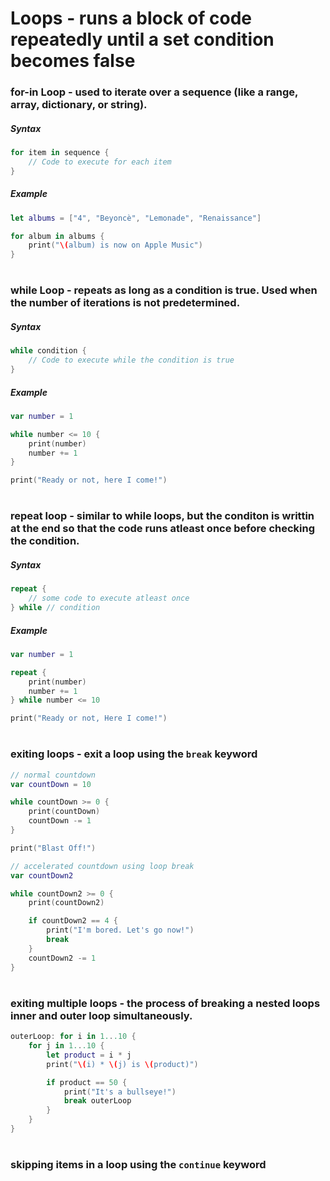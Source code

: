 # Loops - runs a block of code repeatedly until a set condition becomes false
### for-in Loop - used to iterate over a sequence (like a range, array, dictionary, or string).
##### Syntax
```Swift
for item in sequence {
    // Code to execute for each item
}
  ```
##### Example
```Swift
let albums = ["4", "Beyoncè", "Lemonade", "Renaissance"]

for album in albums {
    print("\(album) is now on Apple Music")
}
```
#
### while Loop - repeats as long as a condition is true. Used when the number of iterations is not predetermined.
##### Syntax
```Swift
while condition {
    // Code to execute while the condition is true
}
```
##### Example
```Swift
var number = 1

while number <= 10 {
    print(number)
    number += 1
}

print("Ready or not, here I come!")
```
#
### repeat loop - similar to while loops, but the conditon is writtin at the end so that the code runs atleast once before checking the condition.
##### Syntax
```Swift
repeat {
    // some code to execute atleast once
} while // condition
```
##### Example
```Swift
var number = 1

repeat {
    print(number)
    number += 1
} while number <= 10

print("Ready or not, Here I come!")
```
#
### exiting loops - exit a loop using the `break` keyword
```Swift
// normal countdown
var countDown = 10

while countDown >= 0 {
    print(countDown)
    countDown -= 1
}

print("Blast Off!")
```
```Swift
// accelerated countdown using loop break
var countDown2

while countDown2 >= 0 {
    print(countDown2)

    if countDown2 == 4 {
        print("I'm bored. Let's go now!")
        break
    }
    countDown2 -= 1
}
```
#
### exiting multiple loops - the process of breaking a nested loops inner and outer loop simultaneously.
```Swift
outerLoop: for i in 1...10 {
    for j in 1...10 {
        let product = i * j
        print("\(i) * \(j) is \(product)")

        if product == 50 {
            print("It's a bullseye!")
            break outerLoop
        }
    }
}
```
#
### skipping items in a loop using the `continue` keyword
